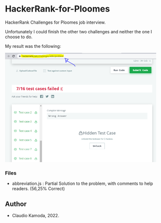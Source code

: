 # HackerRank-for-Ploomes

HackerRank Challenges for Ploomes job interview.

Unfortunately I could finish the other two challenges and neither the one I choose to do.

My result was the following:

<img src="https://github.com/ClaudioKamoda/HackerRank-for-Ploomes/blob/main/print.PNG" alt="print" width="500"/>

### Files

-   abbreviation.js : Partial Solution to the problem, with comments to help readers. (56,25% Correct)

## Author

-   Claudio Kamoda, 2022.
